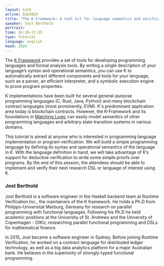 ```yaml
---
layout: talk
active: bob2024
title: "The K Framework: A tool kit for language semantics and verification"
speaker: Jost Berthold
portrait: 
time: 16:20–17:55
type: Tutorial
language: english
head: 2024
---
```


The [K Framework](https://kframework.org/) provides a set of tools for
developing programming languages and formal analysis tools. By writing
a single description of your language’s syntax and operational
semantics, you can use K to automatically extract different components
and tools for your language, such as a parser, an efficient
interpreter, and a symbolic execution engine to prove program
properties.

K implementations have been built for several general-purpose
programming languages (C, Rust, Java, Python) and many blockchain
contract languages (most prominently, EVM). K's predominant
application area today is blockchain contracts. However, the
K-Framework and its foundations in [Matching
Logic](https://matching-logic.org) can easily model semantics of other
programming languages and arbitrary state transition systems in
various domains.

This tutorial is aimed at anyone who is interested in programming
language implementation or program verification. We will build a
simple programming language by defining its syntax and operational
semantics of the language in K. With the language definition in hand,
we will take advantage of K’s support for deductive verification to
write some simple proofs over programs. By the end of this session,
the attendees should be able to implement and verify their next
research DSL or language of interest using K.


### Jost Berthold

Jost Berthold is a software engineer in the Haskell backend team at
Runtime Verification Inc., the maintainers of the K framework. He
holds a Ph.D from Philipps-Universitat Marburg, Germany for research
on parallel programming with functional languages. Following his Ph.D
he held academic positions at the University of St. Andrews and the
University of Copenhagen - DIKU, researching parallel functional
programming and DSLs for mathematical finance.

In 2015, Jost became a software engineer in Sydney. Before joining
Runtime Verification, he worked on a contract language for distributed
ledger technology, as well as a big data analytics platform for a
major Australian bank. He believes in the superiority of
strongly-typed functional programming.

